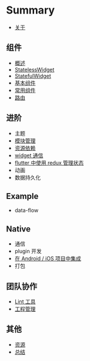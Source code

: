 # Summary

* [关于](./README.md)

## 组件

* [概述](./widgets/README.md)
* [StatelessWidget](./widgets/statelesswidget.md)
* [StatefulWidget](./widgets/statefulwidget.md)
* [基本组件](./widgets/basewidget.md)
* [常用组件](./widgets/commonwidget.md)
* [路由](./widgets/route.md)

## 进阶

* 主题
* [模块管理](./advanced/module.md)
* [资源依赖](./advanced/resources.md)
* [widget 通信](./advanced/bridge.md)
* [flutter 中使用 redux 管理状态](./advanced/redux.md)
* 动画
* 数据持久化

## Example

* data-flow

## Native

* 通信
* plugin 开发
* [在 Android / iOS 项目中集成](./native/add_flutter_to_app.md)
* 打包

## 团队协作

* [Lint 工具](./team/lint.md)
* [工程管理](./team/product.md)

## 其他

* [资源](./ending/resources.md)
* [总结](./ending/README.md)
